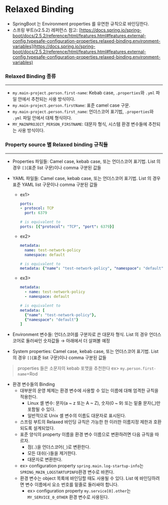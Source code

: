 # Relaxed Binding

- SpringBoot 는 Environment properties 를 유연한 규칙으로 바인딩한다.
- 스프링 부트(v2.5.2) 레퍼런스 참고: [https://docs.spring.io/spring-boot/docs/2.5.2/reference/html/features.html#features.external-config.typesafe-configuration-properties.relaxed-binding.environment-variables](https://docs.spring.io/spring-boot/docs/2.5.2/reference/html/features.html#features.external-config.typesafe-configuration-properties.relaxed-binding.environment-variables)

### Relaxed Binding 종류

---

- `my.main-project.person.first-name`: Kebab case, `.properties`와 `.yml` 파일 안에서 추천되는 사용 방식이다.
- `my.main-project.person.firstName`: 표준 camel case 구문.
- `my.main-project.person.first_name`: 언더스코어 표기법, `.properties`와 `.yml` 파일 안에서 대체 형식이다.
- `MY_MAINPROJECT_PERSON_FIRSTNAME`: 대문자 형식, 시스템 환경 변수들에 추천되는 사용 방식이다.

### Property source 별 Relaxed binding 규칙들

---

- Properties 파일들: Camel case, kebab case, 또는 언더스코어 표기법. List 의 경우 `[]`(표준 list 구문)이나 comma 구분된 값들
- YAML 파일들: Camel case, kebab case, 또는 언더스코어 표기법. List 의 경우 표준 YAML list 구문이나 comma 구분된 값들
    - ex1>

        ```yaml
        ports:
        - protocol: TCP
          port: 6379

        # is equivalent to
        ports: [{"protocol": "TCP", "port": 6379}]
        ```

    - ex2>

        ```yaml
        metadata:
          name: test-network-policy
          namespace: default

        # is equivalent to
        metadata: {"name": "test-network-policy", "namespace": "default"}
        ```

    - ex3>

        ```yaml
        metadata:
          - name: test-network-policy
          - namespace: default

        # is equivalent to
        metadata: [
          {"name": "test-network-policy"},
          {"namespace": "default"}
        ]
        ```

- Environment 변수들: 언더스코어를 구분자로 쓴 대문자 형식. List 의 경우 언더스코어로 둘러싸인 숫자값들 → 아래에서 더 살펴볼 예정
- System properties: Camel case, kebab case, 또는 언더스코어 표기법. List 의 경우 `[]`(표준 list 구문)이나 comma 구분된 값들

> properties 들은 소문자의 kebab 포맷을 추천한다 ex> `my.person.first-name`=Rod

- 환경 변수들의 Binding
    - 대부분의 운영 체제는 환경 변수에 사용할 수 있는 이름에 대해 엄격한 규칙을 적용한다.
        - Linux 셸 변수: 문자(a ~ z 또는 A ~ Z), 숫자(0 ~ 9) 또는 밑줄 문자(_)만 포함될 수 있다.
        - 일반적으로 Unix 셸 변수의 이름도 대문자로 표시된다.
    - 스프링 부트의 Relaxed 바인딩 규칙은 가능한 한 이러한 이름지정 제한과 호환되도록 설계되었다.
    - 표준 양식의 property 이름을 환경 변수 이름으로 변환하려면 다음 규칙을 따르자.
        - 점(`.`)을 언더스코어(`_`)로 변환한다.
        - 모든 대쉬(-)들을 제거한다.
        - 대문자로 변환한다.
    - ex> configuration property `spring.main.log-startup-info`는 `SPRING_MAIN_LOGSTARTUPINFO`환경 변수로 바뀐다.
    - 환경 변수는 object 목록에 바인딩할 때도 사용될 수 있다. List 에 바인딩하려면 변수 이름에서 요소 번호를 밑줄로 둘러싸야 합니다.
        - ex> configuration property `my.service[0].other`는 `MY_SERVICE_0_OTHER` 환경 변수로 사용된다.
    